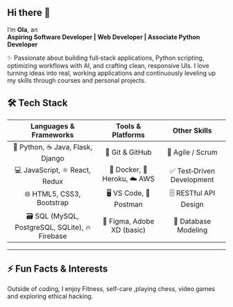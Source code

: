 ## Hi there 👋  
I’m **Ola**, an  
**Aspiring Software Developer | Web Developer | Associate Python Developer**  

✨ Passionate about building full‑stack applications, Python scripting, optimizing workflows with AI, and crafting clean, responsive UIs. I love turning ideas into real, working applications and continuously leveling up my skills through courses and personal projects.


## 🛠️ Tech Stack

| **Languages & Frameworks**       | **Tools & Platforms**         | **Other Skills**             |
| :------------------------------: | :---------------------------: | :--------------------------: |
| 🐍 Python, ☕ Java, Flask, Django | 🔧 Git & GitHub               | 🤝 Agile / Scrum             |
| 💻 JavaScript, ⚛️ React, Redux     | 🐳 Docker, 🚀 Heroku, ☁️ AWS  | ✅ Test‑Driven Development   |
| 🌐 HTML5, CSS3, Bootstrap         | 🖥️ VS Code, 🧪 Postman        | 🗄️ RESTful API Design        |
| 🗃️ SQL (MySQL, PostgreSQL, SQLite), 🔥 Firebase | 🎨 Figma, Adobe XD (basic)  | 📐 Database Modeling         |

---
## ⚡ Fun Facts & Interests
Outside of coding, I enjoy Fitness, self-care ,playing chess, video games and exploring ethical hacking. 
<!--

-->

